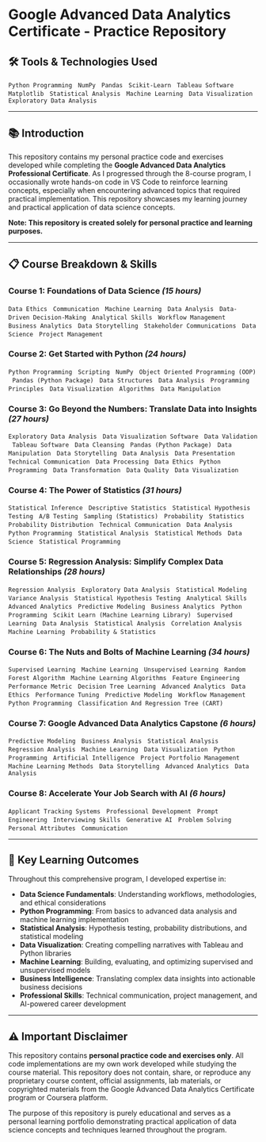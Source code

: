 # Google Advanced Data Analytics Certificate - Practice Repository

## 🛠️ Tools & Technologies Used

`Python Programming` &nbsp; `NumPy` &nbsp; `Pandas` &nbsp; `Scikit-Learn` &nbsp; `Tableau Software` &nbsp; `Matplotlib` &nbsp; `Statistical Analysis` &nbsp; `Machine Learning` &nbsp; `Data Visualization` &nbsp; `Exploratory Data Analysis`

---

## 📚 Introduction

This repository contains my personal practice code and exercises developed while completing the **Google Advanced Data Analytics Professional Certificate**. As I progressed through the 8-course program, I occasionally wrote hands-on code in VS Code to reinforce learning concepts, especially when encountering advanced topics that required practical implementation. This repository showcases my learning journey and practical application of data science concepts.

**Note: This repository is created solely for personal practice and learning purposes.**

---

## 📋 Course Breakdown & Skills

### **Course 1: Foundations of Data Science** *(15 hours)*

`Data Ethics` &nbsp; `Communication` &nbsp; `Machine Learning` &nbsp; `Data Analysis` &nbsp; `Data-Driven Decision-Making` &nbsp; `Analytical Skills` &nbsp; `Workflow Management` &nbsp; `Business Analytics` &nbsp; `Data Storytelling` &nbsp; `Stakeholder Communications` &nbsp; `Data Science` &nbsp; `Project Management`

### **Course 2: Get Started with Python** *(24 hours)*

`Python Programming` &nbsp; `Scripting` &nbsp; `NumPy` &nbsp; `Object Oriented Programming (OOP)` &nbsp; `Pandas (Python Package)` &nbsp; `Data Structures` &nbsp; `Data Analysis` &nbsp; `Programming Principles` &nbsp; `Data Visualization` &nbsp; `Algorithms` &nbsp; `Data Manipulation`

### **Course 3: Go Beyond the Numbers: Translate Data into Insights** *(27 hours)*

`Exploratory Data Analysis` &nbsp; `Data Visualization Software` &nbsp; `Data Validation` &nbsp; `Tableau Software` &nbsp; `Data Cleansing` &nbsp; `Pandas (Python Package)` &nbsp; `Data Manipulation` &nbsp; `Data Storytelling` &nbsp; `Data Analysis` &nbsp; `Data Presentation` &nbsp; `Technical Communication` &nbsp; `Data Processing` &nbsp; `Data Ethics` &nbsp; `Python Programming` &nbsp; `Data Transformation` &nbsp; `Data Quality` &nbsp; `Data Visualization`

### **Course 4: The Power of Statistics** *(31 hours)*

`Statistical Inference` &nbsp; `Descriptive Statistics` &nbsp; `Statistical Hypothesis Testing` &nbsp; `A/B Testing` &nbsp; `Sampling (Statistics)` &nbsp; `Probability` &nbsp; `Statistics` &nbsp; `Probability Distribution` &nbsp; `Technical Communication` &nbsp; `Data Analysis` &nbsp; `Python Programming` &nbsp; `Statistical Analysis` &nbsp; `Statistical Methods` &nbsp; `Data Science` &nbsp; `Statistical Programming`

### **Course 5: Regression Analysis: Simplify Complex Data Relationships** *(28 hours)*

`Regression Analysis` &nbsp; `Exploratory Data Analysis` &nbsp; `Statistical Modeling` &nbsp; `Variance Analysis` &nbsp; `Statistical Hypothesis Testing` &nbsp; `Analytical Skills` &nbsp; `Advanced Analytics` &nbsp; `Predictive Modeling` &nbsp; `Business Analytics` &nbsp; `Python Programming` &nbsp; `Scikit Learn (Machine Learning Library)` &nbsp; `Supervised Learning` &nbsp; `Data Analysis` &nbsp; `Statistical Analysis` &nbsp; `Correlation Analysis` &nbsp; `Machine Learning` &nbsp; `Probability & Statistics`

### **Course 6: The Nuts and Bolts of Machine Learning** *(34 hours)*

`Supervised Learning` &nbsp; `Machine Learning` &nbsp; `Unsupervised Learning` &nbsp; `Random Forest Algorithm` &nbsp; `Machine Learning Algorithms` &nbsp; `Feature Engineering` &nbsp; `Performance Metric` &nbsp; `Decision Tree Learning` &nbsp; `Advanced Analytics` &nbsp; `Data Ethics` &nbsp; `Performance Tuning` &nbsp; `Predictive Modeling` &nbsp; `Workflow Management` &nbsp; `Python Programming` &nbsp; `Classification And Regression Tree (CART)`

### **Course 7: Google Advanced Data Analytics Capstone** *(6 hours)*

`Predictive Modeling` &nbsp; `Business Analysis` &nbsp; `Statistical Analysis` &nbsp; `Regression Analysis` &nbsp; `Machine Learning` &nbsp; `Data Visualization` &nbsp; `Python Programming` &nbsp; `Artificial Intelligence` &nbsp; `Project Portfolio Management` &nbsp; `Machine Learning Methods` &nbsp; `Data Storytelling` &nbsp; `Advanced Analytics` &nbsp; `Data Analysis`

### **Course 8: Accelerate Your Job Search with AI** *(6 hours)*

`Applicant Tracking Systems` &nbsp; `Professional Development` &nbsp; `Prompt Engineering` &nbsp; `Interviewing Skills` &nbsp; `Generative AI` &nbsp; `Problem Solving` &nbsp; `Personal Attributes` &nbsp; `Communication`

---

## 🎯 Key Learning Outcomes

Throughout this comprehensive program, I developed expertise in:

- **Data Science Fundamentals**: Understanding workflows, methodologies, and ethical considerations
- **Python Programming**: From basics to advanced data analysis and machine learning implementation  
- **Statistical Analysis**: Hypothesis testing, probability distributions, and statistical modeling
- **Data Visualization**: Creating compelling narratives with Tableau and Python libraries
- **Machine Learning**: Building, evaluating, and optimizing supervised and unsupervised models
- **Business Intelligence**: Translating complex data insights into actionable business decisions
- **Professional Skills**: Technical communication, project management, and AI-powered career development

---

## ⚠️ Important Disclaimer

This repository contains **personal practice code and exercises only**. All code implementations are my own work developed while studying the course material. This repository does not contain, share, or reproduce any proprietary course content, official assignments, lab materials, or copyrighted materials from the Google Advanced Data Analytics Certificate program or Coursera platform.

The purpose of this repository is purely educational and serves as a personal learning portfolio demonstrating practical application of data science concepts and techniques learned throughout the program.